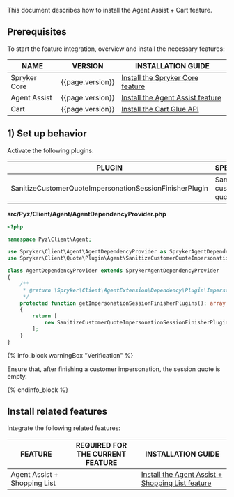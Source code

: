 

This document describes how to install the Agent Assist + Cart feature.

## Prerequisites

To start the feature integration, overview and install the necessary features:

| NAME         | VERSION | INSTALLATION GUIDE                                            |
| ------------ | ------- | ------------------------------------------------------------ |
| Spryker Core | {{page.version}}  | [Install the Spryker Сore feature](/docs/pbc/all/miscellaneous/latest/install-and-upgrade/install-features/install-the-spryker-core-feature.html) |
| Agent Assist | {{page.version}}  | [Install the Agent Assist feature](/docs/pbc/all/user-management/latest/base-shop/install-and-upgrade/install-the-agent-assist-feature.html) |
| Cart         | {{page.version}}  | [Install the Cart Glue API](/docs/pbc/all/cart-and-checkout/latest/base-shop/install-and-upgrade/install-glue-api/install-the-cart-glue-api.html) |


## 1) Set up behavior

Activate the following plugins:

| PLUGIN   | SPECIFICATION   | PREREQUISITES | NAMESPACE   |
| -------------------- | -------------------- | ------------- | -------------------- |
| SanitizeCustomerQuoteImpersonationSessionFinisherPlugin | Sanitizes a customer quote. | None          | Spryker\Client\Quote\Plugin\Agent |

**src/Pyz/Client/Agent/AgentDependencyProvider.php**

```php
<?php

namespace Pyz\Client\Agent;

use Spryker\Client\Agent\AgentDependencyProvider as SprykerAgentDependencyProvider;
use Spryker\Client\Quote\Plugin\Agent\SanitizeCustomerQuoteImpersonationSessionFinisherPlugin;

class AgentDependencyProvider extends SprykerAgentDependencyProvider
{
    /**
     * @return \Spryker\Client\AgentExtension\Dependency\Plugin\ImpersonationSessionFinisherPluginInterface[]
     */
    protected function getImpersonationSessionFinisherPlugins(): array
    {
        return [
            new SanitizeCustomerQuoteImpersonationSessionFinisherPlugin(),
        ];
    }
}
```

{% info_block warningBox "Verification" %}

Ensure that, after finishing a customer impersonation, the session quote is empty.

{% endinfo_block %}


## Install related features

Integrate the following related features:

| FEATURE   | REQUIRED FOR THE CURRENT FEATURE | INSTALLATION GUIDE  |
| ----------------- | ------------ | ----------------------- |
| Agent Assist + Shopping List |         | [Install the Agent Assist + Shopping List feature](/docs/pbc/all/user-management/latest/base-shop/install-and-upgrade/install-the-agent-assist-shopping-list-feature.html) |
